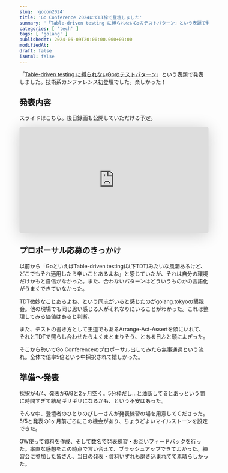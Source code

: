 ```yaml
---
slug: 'gocon2024'
title: 'Go Conference 2024にてLT枠で登壇しました'
summary: '「Table-driven testing に縛られないGoのテストパターン」という表題で発表しました。技術系カンファレンス初登壇でした。楽しかった！'
categories: [ 'tech' ]
tags: [ 'golang' ]
publishedAt: 2024-06-09T20:00:00.000+09:00
modifiedAt:
draft: false
isHtml: false
---
```


「[Table-driven testing に縛られないGoのテストパターン](https://gocon.jp/2024/sessions/19/)」という表題で発表しました。技術系カンファレンス初登壇でした。楽しかった！

## 発表内容

スライドはこちら。後日録画も公開していただける予定。

<iframe class="speakerdeck-iframe" frameborder="0" src="https://speakerdeck.com/player/da8c763eed4b429883ed3369858ea3dc" title="Table-driven testing に縛られないGoのテストパターン" allowfullscreen="true" style="border: 0px; background: padding-box padding-box rgba(0, 0, 0, 0.1); margin: 0px; padding: 0px; border-radius: 6px; box-shadow: rgba(0, 0, 0, 0.2) 0px 5px 40px; width: 100%; height: auto; aspect-ratio: 560 / 315;" data-ratio="1.7777777777777777"></iframe>

## プロポーサル応募のきっかけ

以前から「GoといえばTable-driven testing(以下TDT)みたいな風潮あるけど、どこでもそれ適用したら辛いことあるよね」と感じていたが、それは自分の環境だけかもと自信がなかった。また、合わないパターンはどういうものかの言語化がうまくできていなかった。

TDT微妙なことあるよね、という同志がいると感じたのがgolang.tokyoの懇親会。他の現場でも同じ思い感じる人がそれなりにいることがわかった。これは整理してみる価値はあると判断。

また、テストの書き方として王道でもあるArrange-Act-Assertを頭にいれて、それとTDTで照らし合わせたらよくまとまりそう、とある日ふと頭によぎった。

そこから勢いでGo Conferenceのプロポーサル出してみたら無事通過という流れ。全体で倍率5倍という中採択されて嬉しかった。


## 準備〜発表

採択が4/4、発表が6/8と2ヶ月空く。5分枠だし…と油断してるとあっという間に時間すぎて結局ギリギリになるかも、という不安はあった。

そんな中、登壇者のひとりのびしーさんが発表練習の場を用意してくださった。5/5と発表の1ヶ月前ごろにこの機会があり、ちょうどよいマイルストーンを設定できた。

GW使って資料を作成、そして数名で発表練習・お互いフィードバックを行った。率直な感想をこの時点で言い合えて、ブラッシュアップできてよかった。練習会に参加した皆さん、当日の発表・資料いずれも磨き込まれてて素晴らしかった。

## 
